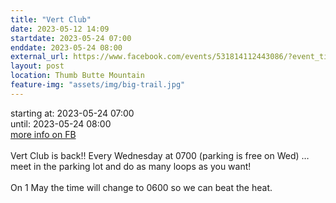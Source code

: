 ```yaml
---
title: "Vert Club"
date: 2023-05-12 14:09
startdate: 2023-05-24 07:00
enddate: 2023-05-24 08:00
external_url: https://www.facebook.com/events/531814112443086/?event_time_id=531814179109746
layout: post
location: Thumb Butte Mountain
feature-img: "assets/img/big-trail.jpg"
---
```


starting at: 2023-05-24 07:00<br>until: 2023-05-24 08:00<br><a href="https://www.facebook.com/events/531814112443086/?event_time_id=531814179109746">more info on FB</a><br><br>Vert Club is back!! Every Wednesday at 0700 (parking is free on Wed) … meet in the parking lot and do as many loops as you want!<br>
  <br>
  On 1 May the time will change to 0600 so we can beat the heat.<br>
  <br>
  
